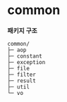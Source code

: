 # common 


**패키지 구조**   

```
common/
├─ aop 
├─ constant
├─ exception
├─ file
├─ filter 
├─ result 
├─ util 
└─ vo
```
	